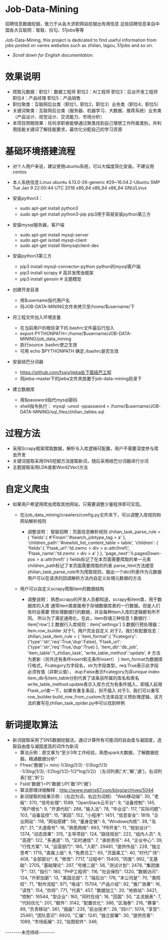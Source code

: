 Job-Data-Mining
========
招聘信息数据挖掘，致力于从各大求职网站挖掘出有用信息
这些招聘信息来自中国各大互联网：智联、拉勾、51jobs等等

Job-Data-Mining, this project is dedicated to find useful information from jobs posted on varies websites
such as zhilian, lagou, 51jobs and so on.

- _Scroll down for English documentation._

效果说明
========
 * 爬取元数据：职位1：数据工程师   职位2：AI工程师   职位3：后台开发工程师   职位4：产品经理   职位5：产品销售 
 * 职位聚类：互联网后台类（职位1，职位2，职位3）业务类（职位4，职位5）
 * 关键词聚类：互联网后台类（服务器、机器学习、大数据、推荐系统）业务类（产品设计、视觉设计、交流能力、市场分析） 
 * 本项目预期效果：任何求职者能够通过聚类找到自己理想工作所属类别，并利用技能关键词了解技能要求，最优化分配自己的学习资源


基础环境搭建流程
=======
* 对个人用户来说，建议使用ubuntu系统，可以大幅度简化安装。不建议用centos
* 本人系统信息:Linux ubuntu 4.13.0-26-generic #29~16.04.2-Ubuntu SMP Tue Jan 9 22:00:44 UTC 2018 x86_64 x86_64 x86_64 GNU/Linux

* 安装python3：
    * sudo apt-get install python3
    * sudo apt-get install python3-pip pip3用于简易安装python第三方

* 安装mysql服务器，客户端
    * sudo apt-get install mysql-server
    * sudo apt-get isntall mysql-client
    * sudo apt-get install libmysqlclient-dev

* 安装python3第三方
    * pip3 install mysql-connector-python python的mysql客户端
    * pip3 install scrapy # 高并发爬虫框架
    * pip3 install gensim # 主题模型

* 创建开发目录
    * 用$username指代用户名
    * 将JOB-DATA-MINING文件夹拷贝至/home/$username/下

* 将工程文件加入环境变量
    * 在当前用户的根目录下的.bashrc文件最后行加入
    * export PYTHONPATH=:/home/$username/JOB-DATA-MINING/job_data_mining
    * 执行source .bashrc使之生效
    * 可用 echo $PYTHONPATH 确定./bashrc是否生效
    
* 安装结巴分词器
    * https://github.com/fxsjy/jieba处下载结巴工程
    * 将jieba-master下的jieba文件夹放置于job-data-mining目录下

* 建立数据库
    * 用$password指代mysql密码
    * shell指令执行：
      mysql -uroot -ppassword < /home/$username/JOB-DATA-MINING/sql_files/zhilian_tables.sql

过程方法
========
* 采用Scrapy框架爬取数据，解析与入库逻辑可配置，用户不需要深度参与爬虫开发
* 关键词提取采用SNS挖掘方法提取新词，随后采用结巴分词器进行分词
* 主题提取采用LDA或者Word2Vect方法

自定义爬虫
========
* 如果用户希望用爬虫爬取其他网站，只需要调整少量程序即可实现。
    * 在/job_data_mining/crawlers/config.py文件夹下，可以调整入库规则和网站解析规则
        * 调整说明：
            智联招聘：页面信息解析规则
            zhilian_task_parse_rule = {
                'fields':{
                    #'Fmain':'#search_jobtype_tag > a'
                },
                'children_path':'#newlist_list_content_table > table',
                'children':
                {
                    'fields':{
                        'Ftask_url':'td.zwmc > div > a::attr(href)',
                        'Ftask_name':'td.zwmc > div > a'
                    }
                },
                'page_next':'li.pagesDown-pos > a::attr(href)'
            }
            fields标记了在本页面需要爬取的单一元素
            children_path标记了本页面需要爬取的列表
            parse_html方法接受zhilian_task_parse_rule作为爬取规则，输出一个dict列表作为元数据
            用户可以在请求的回调解析方法内自定义处理元数据的方法
            
    * 用户可以自定义scrapy爬取item的数据结构
        * 调整说明：
            熟悉scrapy的开发人员都知道，scrapy有item类，用于数据库的入库
            通常item类直接用于存储数据库表的一行数据。但是人们有时会需要
            预处理数据行的数据，并且每种item入库的逻辑都有所不同。
            所以为了满足通用化，在此，item存储三种信息
            1.数据行：item['row']
            2.数据行入库规则：item['settings']
            3.数据行预处理器：item.row_builder
            对于1，用户完全自定义
            对于2，我们有配置信息：
                zhilian_task_item_rule = {
                    'item_format':{
                        'Fcategory':{'type':'str','req':True,'dup':False},
                        'Ftask_url':{'type':'str','req':True,'dup':True}
                    },
                    'item_db':'db_job',
                    'item_table':'t_zhilian_task',
                    'write_table_method':'update', # 方法为更新（另外还有条件insert和无条件insert）
                }
                item_format为数据库行格式，Fcategory为字段名，str为字段类型，req:True表示此字段必须有值（非默认值），
                dup:False表示Fcategory为非unique index
                item_db与item_table分别代表了该条目所属的库名和表名
                write_table_method:update表示入库方式为有条件插入，即插入前用Ftask_url查一下，如果有重复条目，则不插入
            对于3，我们可以重写row_builder.build_row_from_custom方法来自定义预处理逻辑，该方法的重写在zhilian_task_spider.py中可以找到样例
            
新词提取算法
========
* 新词提取采用了SNS数据挖掘法，通过计算所有可能词的自由度与凝固度，选取自由度与凝固度高的词作为新词
    * 算法示例：原文章为“至少3年工作经验，熟悉spark大数据，了解数据挖掘，精通数据分析”
    * Ffree('数据')= min(-1/3*log(1/3) -1/3*log(1/3) -1/3*log(1/3),-1/2*log(1/2)-1/2*log(1/2)) （左词列表['大','解','通']，右词列表['挖','析']）
    * Fsld('数据')=P('数据')/P('数')P('据')
    * 算法原理详细解释：http://www.matrix67.com/blog/archives/5044
    * 新词提取的结果示例：（左边为词，右边为词频）
        "Web移动端": 30,
        "老板": 370,
        "信号处理": 1599,
        "OpenStack云平台": 9,
        "设备控制": 145,
        "用户增长": 9,
        "开源代码": 288,
        "输入法": 78,
        "毕业证": 117,
        "实际问题": 103,
        "设备监控": 15,
        "家园": 152,
        "小程序": 1451,
        "信息安全": 1819,
        "企业网站": 116,
        "网站搭建": 59,
        "量身定做": 6,
        "Windows内核": 39,
        "岛内": 21,
        "大道南号": 16,
        "熟悉网络": 693,
        "PB开发": 11,
        "规划设计": 1374,
        "动态效果": 315,
        "主导项目": 124,
        "路径规划": 222,
        "组内人员": 9,
        "高德": 122,
        "多通道": 15,
        "实时通信": 7,
        "承担责任": 44,
        "企业中心": 39,
        "行性方案": 14,
        "运营部门": 185,
        "入职": 29481,
        "提供作品": 228,
        "独立思考": 1715,
        "直属上级": 9,
        "免费员工": 65,
        "页面美工": 40,
        "时代广场": 408,
        "全部部分": 8,
        "修改": 7717,
        "过程中": 15405,
        "同类": 992,
        "无基础": 2705,
        "基础理论": 297,
        "号楼二层": 56,
        "测试计划": 2478,
        "集团旗下": 131,
        "指引": 180,
        "PHP工程师": 116,
        "社会保险": 1320,
        "数据访问": 124,
        "升职加薪": 13,
        "美国总部": 7,
        "端后台": 176,
        "本公司是": 70,
        "类院校": 71,
        "制作流程": 971,
        "电话": 15704,
        "产品介绍": 92,
        "推广效果": 16,
        "读性": 154,
        "你将": 771,
        "代表": 457,
        "数据加工": 20,
        "地铁站": 3421,
        "控制": 16544,
        "型企业": 160,
        "同时在线": 18,
        "回国": 50,
        "主流报表": 7,
        "代码优化": 201,
        "额外": 3142,
        "配置优化": 386,
        "区海泰": 216,
        "赛事": 89,
        "负责移动": 361,
        "插画": 235,
        "前台技术": 28,
        "四川": 1074,
        "享受": 25461,
        "团队意识": 6920,
        "汇编": 1241,
        "独立部署": 30,
        "提供完善": 1089,
        "市场拓展": 32,
        "绘图软件": 346,
        
--------未完待续--------
